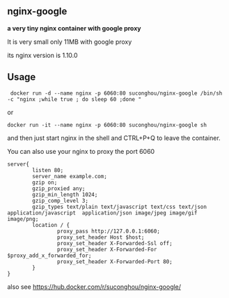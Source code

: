 ## nginx-google

**a very tiny nginx container with google proxy**

It is very small only 11MB with google proxy

its nginx version is 1.10.0

## Usage

```
 docker run -d --name nginx -p 6060:80 suconghou/nginx-google /bin/sh -c "nginx ;while true ; do sleep 60 ;done "
```
or
```
docker run -it --name nginx -p 6060:80 suconghou/nginx-google sh
```
and then just start nginx in the shell and CTRL+P+Q to leave the container.

You can also use your nginx to proxy the port 6060
```
server{
        listen 80;
        server_name example.com;
        gzip on;
        gzip_proxied any;
        gzip_min_length 1024;
        gzip_comp_level 3;
        gzip_types text/plain text/javascript text/css text/json application/javascript  application/json image/jpeg image/gif image/png;
        location / {
                proxy_pass http://127.0.0.1:6060;
                proxy_set_header Host $host;
                proxy_set_header X-Forwarded-Ssl off;
                proxy_set_header X-Forwarded-For $proxy_add_x_forwarded_for;
                proxy_set_header X-Forwarded-Port 80;
        }
}

```

also see https://hub.docker.com/r/suconghou/nginx-google/ 

